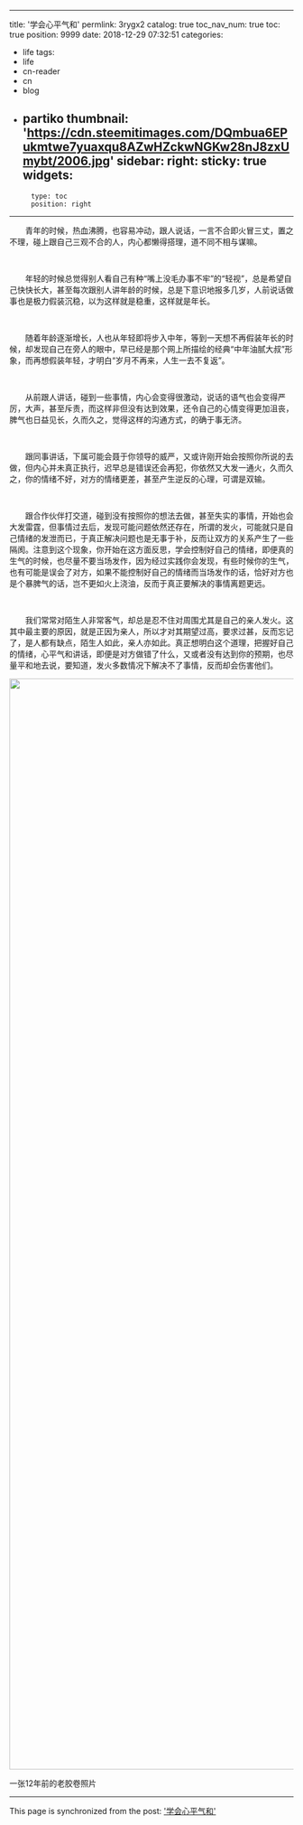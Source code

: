 
---
title: '学会心平气和'
permlink: 3rygx2
catalog: true
toc_nav_num: true
toc: true
position: 9999
date: 2018-12-29 07:32:51
categories:
- life
tags:
- life
- cn-reader
- cn
- blog
- partiko
thumbnail: 'https://cdn.steemitimages.com/DQmbua6EPukmtwe7yuaxqu8AZwHZckwNGKw28nJ8zxUmybt/2006.jpg'
sidebar:
    right:
        sticky: true
widgets:
    -
        type: toc
        position: right
---


<html>
<p>　　青年的时候，热血沸腾，也容易冲动，跟人说话，一言不合即火冒三丈，置之不理，碰上跟自己三观不合的人，内心都懒得搭理，道不同不相与谋嘛。</p>
<p><br></p>
<p>　　年轻的时候总觉得别人看自己有种“嘴上没毛办事不牢”的“轻视”，总是希望自己快快长大，甚至每次跟别人讲年龄的时候，总是下意识地报多几岁，人前说话做事也是极力假装沉稳，以为这样就是稳重，这样就是年长。</p>
<p><br></p>
<p>　　随着年龄逐渐增长，人也从年轻即将步入中年，等到一天想不再假装年长的时候，却发现自己在旁人的眼中，早已经是那个网上所描绘的经典“中年油腻大叔”形象，而再想假装年轻，才明白“岁月不再来，人生一去不复返”。</p>
<p><br></p>
<p>　　从前跟人讲话，碰到一些事情，内心会变得很激动，说话的语气也会变得严厉，大声，甚至斥责，而这样非但没有达到效果，还令自己的心情变得更加沮丧，脾气也日益见长，久而久之，觉得这样的沟通方式，的确于事无济。</p>
<p><br></p>
<p>　　跟同事讲话，下属可能会聂于你领导的威严，又或许刚开始会按照你所说的去做，但内心并未真正执行，迟早总是错误还会再犯，你依然又大发一通火，久而久之，你的情绪不好，对方的情绪更差，甚至产生逆反的心理，可谓是双输。</p>
<p><br></p>
<p>　　跟合作伙伴打交道，碰到没有按照你的想法去做，甚至失实的事情，开始也会大发雷霆，但事情过去后，发现可能问题依然还存在，所谓的发火，可能就只是自己情绪的发泄而已，于真正解决问题也是无事于补，反而让双方的关系产生了一些隔阂。注意到这个现象，你开始在这方面反思，学会控制好自己的情绪，即便真的生气的时候，也尽量不要当场发作，因为经过实践你会发现，有些时候你的生气，也有可能是误会了对方，如果不能控制好自己的情绪而当场发作的话，恰好对方也是个暴脾气的话，岂不更如火上浇油，反而于真正要解决的事情离题更远。</p>
<p><br></p>
<p>　　我们常常对陌生人非常客气，却总是忍不住对周围尤其是自己的亲人发火。这其中最主要的原因，就是正因为亲人，所以才对其期望过高，要求过甚，反而忘记了，是人都有缺点，陌生人如此，亲人亦如此。真正想明白这个道理，把握好自己的情绪，心平气和讲话，即便是对方做错了什么，又或者没有达到你的预期，也尽量平和地去说，要知道，发火多数情况下解决不了事情，反而却会伤害他们。</p>
<p><img src="https://cdn.steemitimages.com/DQmbua6EPukmtwe7yuaxqu8AZwHZckwNGKw28nJ8zxUmybt/2006.jpg" width="2576" height="1932"/></p>
<p>一张12年前的老胶卷照片</p>
</html>

- - -

This page is synchronized from the post: ['学会心平气和'](https://steemit.com/@rivalhw/3rygx2)
